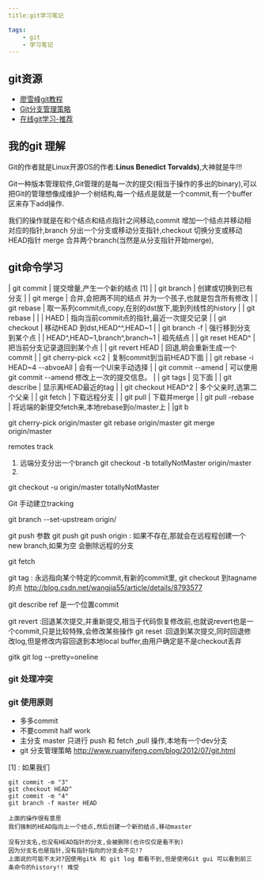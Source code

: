 ```yaml
---
title:git学习笔记

tags:
    - git
    - 学习笔记
---
```



## git资源

 - [廖雪峰git教程](http://www.liaoxuefeng.com/wiki/0013739516305929606dd18361248578c67b8067c8c017b000/)
 - [Git分支管理策略](http://www.ruanyifeng.com/blog/2012/07/git.html)
 - [在线git学习-推荐](http://pcottle.github.io/learnGitBranching/)


## 我的git 理解

Git的作者就是Linux开源OS的作者:**Linus Benedict Torvalds)**,大神就是牛!!!

Git一种版本管理软件,Git管理的是每一次的提交(相当于操作的多出的binary),可以把Git的管理想像成维护一个树结构,每一个结点是就是一个commit,有一个buffer区来存下add操作.

我们的操作就是在和个结点和结点指针之间移动,commit 增加一个结点并移动相对应的指针,branch 分出一个分支或移动分支指针,checkout 切换分支或移动HEAD指针
merge 合并两个branch(当然是从分支指针开始merge),


## git命令学习


| git commit                      | 提交增量,产生一个新的结点 [1]                           |
| git branch                      | 创建或切换到已有分支                                    |
| git merge                       | 合并,会把两不同的结点 并为一个孩子,也就是包含所有修改   |
| git rebase <dst>                | 取一系列commit点,copy,在别的dst放下,能到列线性的history |
| git rebase <src> <dst>          |                                                         |
| HAED                            | 指向当前commit点的指针,最近一次提交记录                 |
| git checkout <dst>              | 移动HEAD 到dst,HEAD^^,HEAD~1                            |
| git branch -f <branch> <dst>    | 强行移到分支到某个点                                    |
| HEAD^,HEAD~1,branch^,branch~1   | 祖先结点                                                |
| git reset HEAD^                 | 把当前分支记录退回到某个点                              |
| git revert HEAD                 | 回退,眀会重新生成一个commit                             |
| git cherry-pick <c1> <c2 <c3>   | 复制commit到当前HEAD下面                                |
| git rebase -i HEAD~4 --abvoeAll | 会有一个UI来手动选择                                    |
| git commit --amend              | 可以使用 git commit --amend 修改上一次的提交信息。      |
| git tags  <tag> <commit>        | 见下面                                                  |
| git describe                    | 显示离HEAD最近的tag                                     |
| git checkout HEAD^2             | 多个父亲时,选第二个父亲                                 |
| git fetch                       | 下载远程分支                                            |
| git pull                        | 下载并merge                                             |
| git pull -rebase                | 将远端的新提交fetch来,本地rebase到o/master上            |
|git b


git cherry-pick origin/master
git rebase origin/master
git merge origin/master


remotes track
1. 远端分支分出一个branch
git checkout -b totallyNotMaster origin/master
2.
git checkout -u origin/master totallyNotMaster


Git 手动建立tracking 

git branch --set-upstream <local> origin/<remote>

git push 参数
git push <remote> <place>
git push origin <src>:<dst>
如果<dst>不存在,那就会在远程程创建一个new branch,如果<src>为空 会删除远程的分支

git fetch


git tag  : 永远指向某个特定的commit,有新的commit里,
git checkout <tagname> 到tagname的点
http://blog.csdn.net/wangjia55/article/details/8793577

git describe <ref>  ref 是一个位置commit

git revert :回退某次提交,并重新提交,相当于代码恢复修改前,也就说revert也是一个commit,只是比较特殊,会修改某些操作
git reset :回退到某次提交,同时回退修改log,但是修改内容回退到本地local buffer,由用户确定是不是checkout丢弃


gitk
git log 
    --pretty=oneline


### git 处理冲突

### git 使用原则

 - 多多commit
 - 不要commit half work
 - 主分支 master 只进行 push 和 fetch ,pull 操作,本地有一个dev分支
 - git 分支管理策略 http://www.ruanyifeng.com/blog/2012/07/git.html

[1] : 如果我们
```
git commit -m "3"
git checkout HEAD^
git commit -m "4"
git branch -f master HEAD

上面的操作很有意思
我们强制的HEAD指向上一个结点,然后创建一个新的结点,移动master

没有分支名,也没有HEAD指针的分支,会被删除(也许仅仅是看不到)
因为分支名也是指针,没有指针指向的分支会不见!?
上面说的可能不太对?因使用gitk 和 git log 都看不到,但是使用Git gui 可以看到前三条命令的history!! 难受
```
